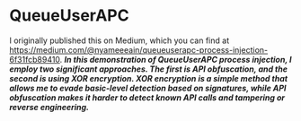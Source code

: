 # QueueUserAPC
I originally published this on Medium, which you can find at https://medium.com/@nyameeeain/queueuserapc-process-injection-6f31fcb89410.
***In this demonstration of QueueUserAPC process injection, I employ two significant approaches.
The first is API obfuscation, and the second is using XOR encryption.
XOR encryption is a simple method that allows me to evade basic-level detection based on signatures, while API obfuscation makes it harder to detect known API calls and tampering or reverse engineering.***

